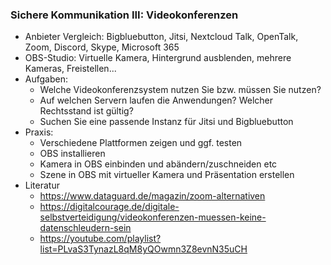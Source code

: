 ### Sichere Kommunikation III: Videokonferenzen

* Anbieter Vergleich: Bigbluebutton, Jitsi, Nextcloud Talk, OpenTalk, Zoom, Discord, Skype, Microsoft 365
* OBS-Studio: Virtuelle Kamera, Hintergrund ausblenden, mehrere Kameras, Freistellen...
* Aufgaben:
  * Welche Videokonferenzsystem nutzen Sie bzw. müssen Sie nutzen?
  * Auf welchen Servern laufen die Anwendungen? Welcher Rechtsstand ist gültig?
  * Suchen Sie eine passende Instanz für Jitsi und Bigbluebutton
* Praxis:
  * Verschiedene Plattformen zeigen und ggf. testen
  * OBS installieren
  * Kamera in OBS einbinden und abändern/zuschneiden etc
  * Szene in OBS mit virtueller Kamera und Präsentation erstellen
* Literatur
  * https://www.dataguard.de/magazin/zoom-alternativen
  * https://digitalcourage.de/digitale-selbstverteidigung/videokonferenzen-muessen-keine-datenschleudern-sein
  * https://youtube.com/playlist?list=PLvaS3TynazL8qM8yQOwmn3Z8evnN35uCH
